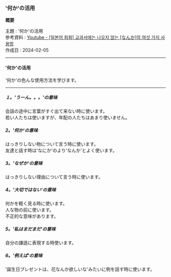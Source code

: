 ### '何か'の活用

**概要**

主題 : '何か'の活用<br>
参考資料 : [Youtube - [일본어 회화] 교과서에는 나오지 않는 [なんか]의 여섯 가지 사용법](https://youtu.be/ofjh93UL2Kk?si=f6HivCBnkyrOJ8rZ)<br>
作成日 : 2024-02-05<br>

---

#### '何か'の活用

'何か'の色んな使用方法を学びます。<br>

---

##### １。'うーん。。。'の意味

会話の途中に言葉がすぐ出て来ない時に使います。<br>
若い人たちは使いますが、年配の人たちはあまり使いません。<br>

##### 2。'何か'の意味

はっきりしない物について言う時に使います。<br>
友達と話す時は'なにか'のより'なんか'とよく使います。<br>

##### 3。'なぜか'の意味

はっきりしない理由について言う時に使います。<br>

##### 4。'大切ではない'の意味

何かを軽く見る時に使います。<br>
人な物の前に使います。<br>
不正的な意味があります。<br>

##### 5。'私はまだまだ'の意味

自分の謙遜に表現する時使います。<br>

##### 6。'例えば'の意味

'誕生日プレゼントは、花なんか欲しいな'みたいに例を話す時に使います。<br>

